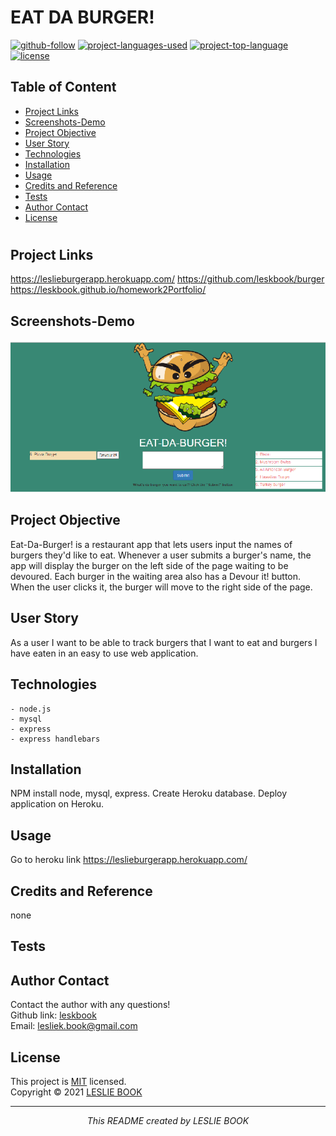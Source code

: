  
  # EAT DA BURGER!
  [![github-follow](https://img.shields.io/github/followers/leskbook?label=Follow&logoColor=purple&style=social)](https://github.com/leskbook)
  [![project-languages-used](https://img.shields.io/github/languages/count/leskbook/burger?color=important)](https://github.com/leskbook/burger)
  [![project-top-language](https://img.shields.io/github/languages/top/leskbook/burger?color=blueviolet)](https://github.com/leskbook/burger)
  [![license](https://img.shields.io/badge/License-MIT-brightgreen.svg)](https://choosealicense.com/licenses/mit/)
  ## Table of Content
  * [ Project Links ](#Project-Links)
  * [ Screenshots-Demo ](#Screenshots)
  * [ Project Objective ](#Project-Objective)
  * [ User Story ](#User-Story)
  * [ Technologies ](#Technologies)
  * [ Installation ](#Installation)
  * [ Usage ](#Usage)
  * [ Credits and Reference ](#Credits-and-Reference)
  * [ Tests ](#Tests)
  * [ Author Contact ](#Author-Contact)
  * [ License ](#License)
  #
  ##  Project Links
  https://leslieburgerapp.herokuapp.com/
  https://github.com/leskbook/burger<br>
  https://leskbook.github.io/homework2Portfolio/
  ## Screenshots-Demo

  <img src="https://github.com/leskbook/burger/blob/master/public/assets/images/proscreenshot.png">
  
  ## Project Objective
  Eat-Da-Burger! is a restaurant app that lets users input the names of burgers they'd like to eat. Whenever a user submits a burger's name, the app will display the burger on the left side of the page waiting to be devoured. Each burger in the waiting area also has a Devour it! button. When the user clicks it, the burger will move to the right side of the page.
  
  ## User Story
  As a user I want to be able to track burgers that I want to eat and burgers I have eaten in an easy to use web application.
  ## Technologies 
  ```
  - node.js
  - mysql
  - express
  - express handlebars
  ```
  
  ## Installation
  NPM install node, mysql, express. Create Heroku database. Deploy application on Heroku.
  ## Usage 
  Go to heroku link https://leslieburgerapp.herokuapp.com/
  
  ## Credits and Reference
  none
  ## Tests
  
  ## Author Contact
  Contact the author with any questions!<br>
  Github link: [leskbook](https://github.com/leskbook)<br>
  Email: lesliek.book@gmail.com
  ## License
  This project is [MIT](https://choosealicense.com/licenses/mit/) licensed.<br />
  Copyright © 2021 [LESLIE BOOK](https://github.com/leskbook)
  
  <hr>
  <p align='center'><i>
  This README created by LESLIE BOOK
  </i></p>
  
